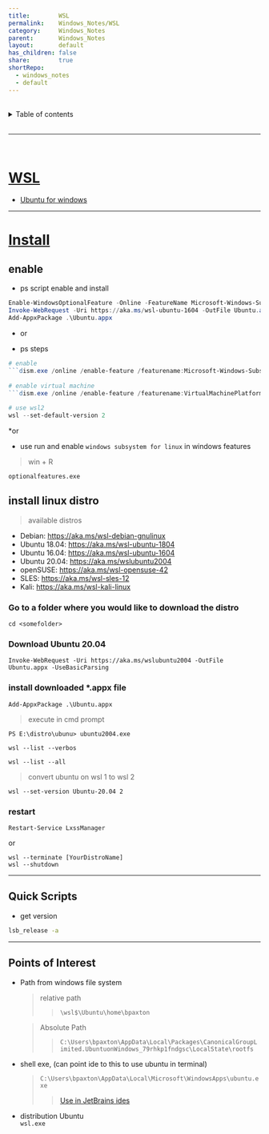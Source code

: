 ```yaml
---  
title:        WSL  
permalink:    Windows_Notes/WSL  
category:     Windows_Notes  
parent:       Windows_Notes  
layout:       default  
has_children: false  
share:        true  
shortRepo:  
  - windows_notes  
  - default  
---  
```

  
  
<br/>  
  
<details markdown="block">  
<summary>  
Table of contents  
</summary>  
{: .text-delta }  
1. TOC  
{:toc}  
</details>  
  
<br/>  
  
***  
  
<br/>  
  
# [WSL](https://learn.microsoft.com/en-us/windows/wsl/basic-commands)  
  
- [Ubuntu for windows](https://docs.microsoft.com/en-us/windows/wsl/reference)  
  
***  
  
# [Install](https://docs.microsoft.com/en-gb/windows/wsl/install-win10)  
  
## enable  
  
- ps script enable and install  
  
```powershell  
Enable-WindowsOptionalFeature -Online -FeatureName Microsoft-Windows-Subsystem-Linux  
Invoke-WebRequest -Uri https://aka.ms/wsl-ubuntu-1604 -OutFile Ubuntu.appx -UseBasicParsing  
Add-AppxPackage .\Ubuntu.appx  
```  
  
* or  
  
- ps steps  
  
```powershell  
# enable  
```dism.exe /online /enable-feature /featurename:Microsoft-Windows-Subsystem-Linux /all /norestart```  
  
# enable virtual machine  
```dism.exe /online /enable-feature /featurename:VirtualMachinePlatform /all /norestart```  
  
# use wsl2  
wsl --set-default-version 2  
```  
  
*or  
  
- use run and enable ```windows subsystem for linux``` in windows features  
  
> win + R  
  
```optionalfeatures.exe```  
  
## install linux distro  
  
> available distros  
  
- Debian: https://aka.ms/wsl-debian-gnulinux  
- Ubuntu 18.04: https://aka.ms/wsl-ubuntu-1804  
- Ubuntu 16.04: https://aka.ms/wsl-ubuntu-1604  
- Ubuntu 20.04: https://aka.ms/wslubuntu2004  
- openSUSE: https://aka.ms/wsl-opensuse-42  
- SLES: https://aka.ms/wsl-sles-12  
- Kali: https://aka.ms/wsl-kali-linux  
  
### Go to a folder where you would like to download the distro  
  
```cd <somefolder>```  
  
### Download Ubuntu 20.04  
  
```Invoke-WebRequest -Uri https://aka.ms/wslubuntu2004 -OutFile Ubuntu.appx -UseBasicParsing```  
  
### install downloaded *.appx file  
  
```Add-AppxPackage .\Ubuntu.appx```  
  
  
> execute in cmd prompt  
  
```PS E:\distro\ubunu> ubuntu2004.exe```  
  
```wsl --list --verbos```  
  
```wsl --list --all```  
  
> convert ubuntu on wsl 1 to wsl 2  
  
```wsl --set-version Ubuntu-20.04 2```  
  
### restart  
  
```Restart-Service LxssManager```  
  
or  
  
```  
wsl --terminate [YourDistroName]  
wsl --shutdown  
```  
  
***  
  
## Quick Scripts  
  
- get version  
  
```bash  
lsb_release -a  
```  
  
***  
  
## Points of Interest  
  
- Path from windows file system  
  > relative path  
  >> ```\wsl$\Ubuntu\home\bpaxton```  
  
  > Absolute Path  
  >> ```C:\Users\bpaxton\AppData\Local\Packages\CanonicalGroupLimited.UbuntuonWindows_79rhkp1fndgsc\LocalState\rootfs```  
  
- shell exe, (can point ide to this to use ubuntu in terminal)  
  > ```C:\Users\bpaxton\AppData\Local\Microsoft\WindowsApps\ubuntu.exe```  
  >> [Use in JetBrains ides]( https://www.jetbrains.com/help/idea/how-to-use-wsl-development-environment-in-product.html)  
  
- distribution Ubuntu  
  ```wsl.exe```